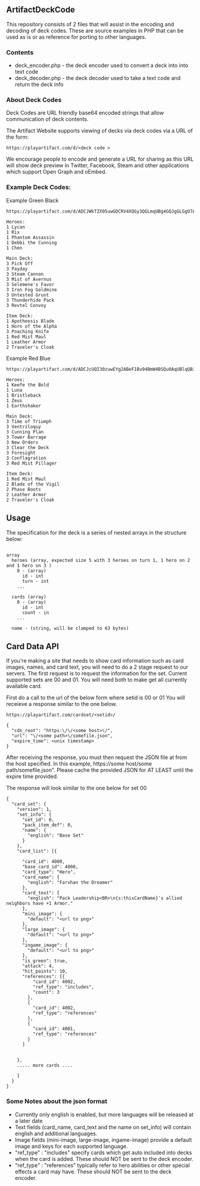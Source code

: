 ArtifactDeckCode
---

This repository consists of 2 files that will assist in the encoding and decoding of deck 
codes. These are source examples in PHP that can be used as is or as reference for porting 
to other languages.

### Contents

* deck_encoder.php - the deck encoder used to convert a deck into into text code
* deck_decoder.php - the deck decoder used to take a text code and return the deck info

### About Deck Codes

Deck Codes are URL friendly base64 encoded strings that allow communication of deck contents.

The Artifact Website supports viewing of decks via deck codes via a URL of the form:

```https://playartifact.com/d/<deck code >```

We encourage people to encode and generate a URL for sharing as this URL will show deck
preview in Twitter, Facebook, Steam and other applications which support Open Graph
and oEmbed.

### Example Deck Codes:
Example Green Black

```
https://playartifact.com/d/ADCJWkTZX05uwGDCRV4XQGy3QGLmqUBg4GQJgGLGgO7AaABRXhhbXBsZSBHcmVlbiBCbGFjaw__

Heroes:
1 Lycan
1 Rix
1 Phantom Assassin
1 Debbi the Cunning
1 Chen

Main Deck:
3 Pick Off
3 Payday
3 Steam Cannon
3 Mist of Avernus
3 Selemene's Favor
3 Iron Fog Goldmine
3 Untested Grunt
3 Thunderhide Pack
3 Revtel Convoy

Item Deck:
1 Apotheosis Blade
1 Horn of the Alpha
3 Poaching Knife
1 Red Mist Maul
1 Leather Armor
2 Traveler's Cloak
```

Example Red Blue

```
https://playartifact.com/d/ADCJcUQI30zuwEYg2ABeF1Bu94BmW4BSQu0AqUBlqQBiYeHRXhhbXBsZSBSZWQgQmx1ZQ__

Heroes:
1 Keefe the Bold
1 Luna
1 Bristleback
1 Zeus
1 Earthshaker

Main Deck:
3 Time of Triumph
3 Ventriloquy
3 Cunning Plan
3 Tower Barrage
3 New Orders
3 Clear the Deck
3 Foresight
3 Conflagration
3 Red Mist Pillager

Item Deck:
1 Red Mist Maul
2 Blade of the Vigil
2 Phase Boots
2 Leather Armor
2 Traveler's Cloak
```


Usage
---
The specification for the deck is a series of nested arrays in the structure below:
```

array
  heroes (array, expected size 5 with 3 heroes on turn 1, 1 hero on 2 and 1 hero on 3 )
    0 - (array)
      id - int
      turn - int
    ...

  cards (array)
    0 - (array)
      id - int
      count - in
    ...

  name - (string, will be clamped to 63 bytes)

```



Card Data API
---

If you're making a site that needs to show card information such as card images, names, and card
text, you will need to do a 2 stage request to our servers.  The first request is to request the
information for the set.  Current supported sets are 00 and 01.  You will need both to make get
all currently available card.

First do a call to the url of the below form where setid is 00 or 01 You will receieve 
a response similar to the one below.


```
https://playartifact.com/cardset/<setid>/

{
  "cdn_root": "https:\/\/<some host>\/",
  "url": "\/<some path>\/somefile.json",
  "expire_time": <unix timestamp>
}
```

After receiving the response, you must then request the JSON file at from the host specified.
In this example, https://some host/some path/somefile.json".  Please cache the
provided JSON for AT LEAST until the expire time provided.

The response will look similar to the one below for set 00
```
{
  "card_set": {
    "version": 1,
    "set_info": {
      "set_id": 0,
      "pack_item_def": 0,
      "name": {
        "english": "Base Set"
      }
    },
    "card_list": [{

      "card_id": 4000,
      "base_card_id": 4000,
      "card_type": "Hero",
      "card_name": {
        "english": "Farvhan the Dreamer"
      },
      "card_text": {
        "english": "Pack Leadership<BR>\n{s:thisCardName}'s allied neighbors have +1 Armor."
      },
      "mini_image": {
        "default": "<url to png>"
      },
      "large_image": {
        "default": "<url to png>"
      },
      "ingame_image": {
        "default": "<url to png>"
      },
      "is_green": true,
      "attack": 4,
      "hit_points": 10,
      "references": [{
          "card_id": 4002,
          "ref_type": "includes",
          "count": 3
        },
        {
          "card_id": 4002,
          "ref_type": "references"
        },
        {
          "card_id": 4001,
          "ref_type": "references"
        }
      ]


    },
    ..... more cards ....

    ]
  }
}
```

### Some Notes about the json format

* Currently only english is enabled, but more languages will be released at a later date
* Text fields (card_name, card_text and the name on set_info) will contain 
english and additional languages.
* Image fields (mini-image, large-image, ingame-image) provide a default image and keys 
for each supported language.  
* "ref_type" : "includes" specify cards which get auto included into decks when the card is
added.  These should NOT be sent to the deck encoder.
* "ref_type" : "references" typically refer to hero abilities or other special effects a card
may have.  These should NOT be sent to the deck encoder.

